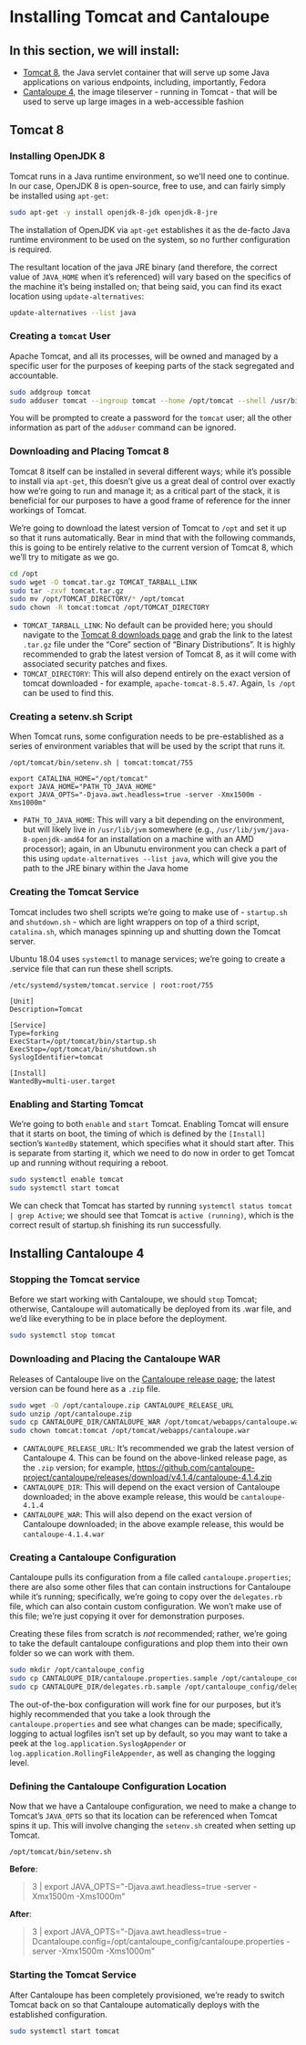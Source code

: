 # Installing Tomcat and Cantaloupe

## In this section, we will install:
- [Tomcat 8](https://tomcat.apache.org/download-80.cgi), the Java servlet container that will serve up some Java applications on various endpoints, including, importantly, Fedora
- [Cantaloupe 4](https://cantaloupe-project.github.io/), the image tileserver - running in Tomcat - that will be used to serve up large images in a web-accessible fashion

## Tomcat 8

### Installing OpenJDK 8

Tomcat runs in a Java runtime environment, so we'll need one to continue. In our case, OpenJDK 8 is open-source, free to use, and can fairly simply be installed using `apt-get`:

```bash
sudo apt-get -y install openjdk-8-jdk openjdk-8-jre
```

The installation of OpenJDK via `apt-get` establishes it as the de-facto Java runtime environment to be used on the system, so no further configuration is required.

The resultant location of the java JRE binary (and therefore, the correct value of `JAVA_HOME` when it’s referenced) will vary based on the specifics of the machine it’s being installed on; that being said, you can find its exact location using `update-alternatives`:

```bash
update-alternatives --list java
```

### Creating a `tomcat` User

Apache Tomcat, and all its processes, will be owned and managed by a specific user for the purposes of keeping parts of the stack segregated and accountable.

```bash
sudo addgroup tomcat
sudo adduser tomcat --ingroup tomcat --home /opt/tomcat --shell /usr/bin
```

You will be prompted to create a password for the `tomcat` user; all the other information as part of the `adduser` command can be ignored.

### Downloading and Placing Tomcat 8

Tomcat 8 itself can be installed in several different ways; while it’s possible to install via `apt-get`, this doesn’t give us a great deal of control over exactly how we’re going to run and manage it; as a critical part of the stack, it is beneficial for our purposes to have a good frame of reference for the inner workings of Tomcat.

We’re going to download the latest version of Tomcat to `/opt` and set it up so that it runs automatically. Bear in mind that with the following commands, this is going to be entirely relative to the current version of Tomcat 8, which we’ll try to mitigate as we go.

```bash
cd /opt
sudo wget -O tomcat.tar.gz TOMCAT_TARBALL_LINK
sudo tar -zxvf tomcat.tar.gz
sudo mv /opt/TOMCAT_DIRECTORY/* /opt/tomcat
sudo chown -R tomcat:tomcat /opt/TOMCAT_DIRECTORY
```
- `TOMCAT_TARBALL_LINK`: No default can be provided here; you should navigate to the [Tomcat 8 downloads page](https://tomcat.apache.org/download-80.cgi) and grab the link to the latest `.tar.gz` file under the “Core” section of “Binary Distributions”. It is highly recommended to grab the latest version of Tomcat 8, as it will come with associated security patches and fixes.
- `TOMCAT_DIRECTORY`: This will also depend entirely on the exact version of tomcat downloaded - for example, `apache-tomcat-8.5.47`. Again, `ls /opt` can be used to find this.

### Creating a setenv.sh Script

When Tomcat runs, some configuration needs to be pre-established as a series of environment variables that will be used by the script that runs it.

`/opt/tomcat/bin/setenv.sh | tomcat:tomcat/755`
```
export CATALINA_HOME="/opt/tomcat"
export JAVA_HOME="PATH_TO_JAVA_HOME"
export JAVA_OPTS="-Djava.awt.headless=true -server -Xmx1500m -Xms1000m"
```
- `PATH_TO_JAVA_HOME`: This will vary a bit depending on the environment, but will likely live in `/usr/lib/jvm` somewhere (e.g., `/usr/lib/jvm/java-8-openjdk-amd64` for an installation on a machine with an AMD processor); again, in an Ubunutu environment you can check a part of this using `update-alternatives --list java`, which will give you the path to the JRE binary within the Java home

### Creating the Tomcat Service

Tomcat includes two shell scripts we’re going to make use of - `startup.sh` and `shutdown.sh` - which are light wrappers on top of a third script, `catalina.sh`, which manages spinning up and shutting down the Tomcat server.

Ubuntu 18.04 uses `systemctl` to manage services; we’re going to create a .service file that can run these shell scripts.

`/etc/systemd/system/tomcat.service | root:root/755`
```
[Unit]
Description=Tomcat

[Service]
Type=forking
ExecStart=/opt/tomcat/bin/startup.sh
ExecStop=/opt/tomcat/bin/shutdown.sh
SyslogIdentifier=tomcat

[Install]
WantedBy=multi-user.target
```

### Enabling and Starting Tomcat

We’re going to both `enable` and `start` Tomcat. Enabling Tomcat will ensure that it starts on boot, the timing of which is defined by the `[Install]` section’s `WantedBy` statement, which specifies what it should start after. This is separate from starting it, which we need to do now in order to get Tomcat up and running without requiring a reboot.

```bash
sudo systemctl enable tomcat
sudo systemctl start tomcat
```

We can check that Tomcat has started by running `systemctl status tomcat | grep Active`; we should see that Tomcat is `active (running)`, which is the correct result of startup.sh finishing its run successfully.

## Installing Cantaloupe 4

### Stopping the Tomcat service

Before we start working with Cantaloupe, we should `stop` Tomcat; otherwise, Cantaloupe will automatically be deployed from its .war file, and we’d like everything to be in place before the deployment.

```bash
sudo systemctl stop tomcat
```

### Downloading and Placing the Cantaloupe WAR

Releases of Cantaloupe live on the [Cantaloupe release page](https://github.com/cantaloupe-project/cantaloupe/releases); the latest version can be found here as a `.zip` file.

```bash
sudo wget -O /opt/cantaloupe.zip CANTALOUPE_RELEASE_URL
sudo unzip /opt/cantaloupe.zip
sudo cp CANTALOUPE_DIR/CANTALOUPE_WAR /opt/tomcat/webapps/cantaloupe.war
sudo chown tomcat:tomcat /opt/tomcat/webapps/cantaloupe.war
```
- `CANTALOUPE_RELEASE_URL`: It’s recommended we grab the latest version of Cantaloupe 4. This can be found on the above-linked release page, as the `.zip` version; for example, https://github.com/cantaloupe-project/cantaloupe/releases/download/v4.1.4/cantaloupe-4.1.4.zip 
- `CANTALOUPE_DIR`: This will depend on the exact version of Cantaloupe downloaded; in the above example release, this would be `cantaloupe-4.1.4`
- `CANTALOUPE_WAR`: This will also depend on the exact version of Cantaloupe downloaded; in the above example release, this would be `cantaloupe-4.1.4.war`

### Creating a Cantaloupe Configuration

Cantaloupe pulls its configuration from a file called `cantaloupe.properties`; there are also some other files that can contain instructions for Cantaloupe while it’s running; specifically, we’re going to copy over the `delegates.rb` file, which can also contain custom configuration. We won’t make use of this file; we’re just copying it over for demonstration purposes.

Creating these files from scratch is *not* recommended; rather, we’re going to take the default cantaloupe configurations and plop them into their own folder so we can work with them.

```bash
sudo mkdir /opt/cantaloupe_config
sudo cp CANTALOUPE_DIR/cantaloupe.properties.sample /opt/cantaloupe_config/cantaloupe.properties
sudo cp CANTALOUPE_DIR/delegates.rb.sample /opt/cantaloupe_config/delegates.rb
```

The out-of-the-box configuration will work fine for our purposes, but it’s highly recommended that you take a look through the `cantaloupe.properties` and see what changes can be made; specifically, logging to actual logfiles isn’t set up by default, so you may want to take a peek at the `log.application.SyslogAppender` or `log.application.RollingFileAppender`, as well as changing the logging level.

### Defining the Cantaloupe Configuration Location

Now that we have a Cantaloupe configuration, we need to make a change to Tomcat’s `JAVA_OPTS` so that its location can be referenced when Tomcat spins it up. This will involve changing the `setenv.sh` created when setting up Tomcat.

`/opt/tomcat/bin/setenv.sh`

**Before**:
> 3 | export JAVA_OPTS="-Djava.awt.headless=true -server -Xmx1500m -Xms1000m"

**After**:
> 3 | export JAVA_OPTS="-Djava.awt.headless=true -Dcantaloupe.config=/opt/cantaloupe_config/cantaloupe.properties -server -Xmx1500m -Xms1000m"

### Starting the Tomcat Service

After Cantaloupe has been completely provisioned, we’re ready to switch Tomcat back on so that Cantaloupe automatically deploys with the established configuration.

```bash
sudo systemctl start tomcat
```
